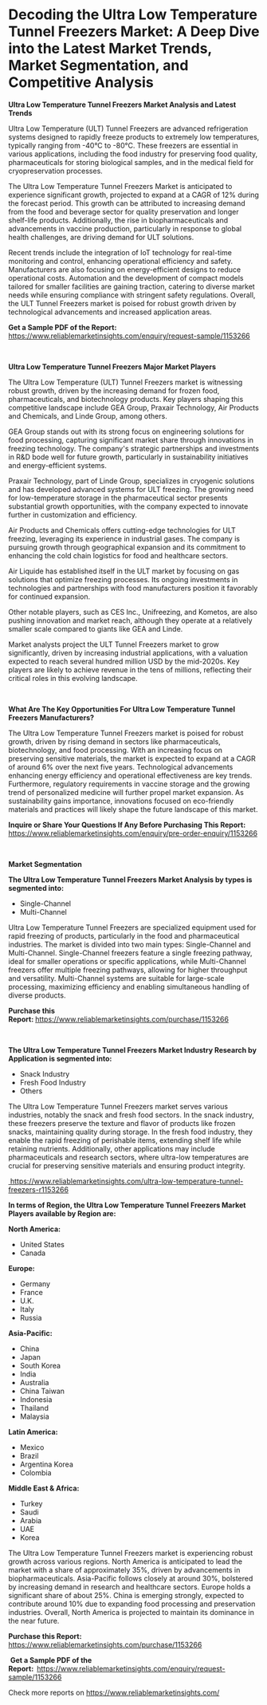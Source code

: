 <p><h1>Decoding the Ultra Low Temperature Tunnel Freezers Market: A Deep Dive into the Latest Market Trends, Market Segmentation, and Competitive Analysis</h1></p><p><strong>Ultra Low Temperature Tunnel Freezers Market Analysis and Latest Trends</strong></p>
<p><p>Ultra Low Temperature (ULT) Tunnel Freezers are advanced refrigeration systems designed to rapidly freeze products to extremely low temperatures, typically ranging from -40°C to -80°C. These freezers are essential in various applications, including the food industry for preserving food quality, pharmaceuticals for storing biological samples, and in the medical field for cryopreservation processes.</p><p>The Ultra Low Temperature Tunnel Freezers Market is anticipated to experience significant growth, projected to expand at a CAGR of 12% during the forecast period. This growth can be attributed to increasing demand from the food and beverage sector for quality preservation and longer shelf-life products. Additionally, the rise in biopharmaceuticals and advancements in vaccine production, particularly in response to global health challenges, are driving demand for ULT solutions.</p><p>Recent trends include the integration of IoT technology for real-time monitoring and control, enhancing operational efficiency and safety. Manufacturers are also focusing on energy-efficient designs to reduce operational costs. Automation and the development of compact models tailored for smaller facilities are gaining traction, catering to diverse market needs while ensuring compliance with stringent safety regulations. Overall, the ULT Tunnel Freezers market is poised for robust growth driven by technological advancements and increased application areas.</p></p>
<p><strong>Get a Sample PDF of the Report:&nbsp;</strong> <a href="https://www.reliablemarketinsights.com/enquiry/request-sample/1153266?utm_campaign=2517&utm_medium=2&utm_source=Github&utm_content=ia&utm_term=28022025&utm_id=ultra-low-temperature-tunnel-freezers">https://www.reliablemarketinsights.com/enquiry/request-sample/1153266</a></p>
<p>&nbsp;</p>
<p><strong>Ultra Low Temperature Tunnel Freezers Major Market Players</strong></p>
<p><p>The Ultra Low Temperature (ULT) Tunnel Freezers market is witnessing robust growth, driven by the increasing demand for frozen food, pharmaceuticals, and biotechnology products. Key players shaping this competitive landscape include GEA Group, Praxair Technology, Air Products and Chemicals, and Linde Group, among others.</p><p>GEA Group stands out with its strong focus on engineering solutions for food processing, capturing significant market share through innovations in freezing technology. The company's strategic partnerships and investments in R&D bode well for future growth, particularly in sustainability initiatives and energy-efficient systems.</p><p>Praxair Technology, part of Linde Group, specializes in cryogenic solutions and has developed advanced systems for ULT freezing. The growing need for low-temperature storage in the pharmaceutical sector presents substantial growth opportunities, with the company expected to innovate further in customization and efficiency.</p><p>Air Products and Chemicals offers cutting-edge technologies for ULT freezing, leveraging its experience in industrial gases. The company is pursuing growth through geographical expansion and its commitment to enhancing the cold chain logistics for food and healthcare sectors.</p><p>Air Liquide has established itself in the ULT market by focusing on gas solutions that optimize freezing processes. Its ongoing investments in technologies and partnerships with food manufacturers position it favorably for continued expansion.</p><p>Other notable players, such as CES Inc., Unifreezing, and Kometos, are also pushing innovation and market reach, although they operate at a relatively smaller scale compared to giants like GEA and Linde.</p><p>Market analysts project the ULT Tunnel Freezers market to grow significantly, driven by increasing industrial applications, with a valuation expected to reach several hundred million USD by the mid-2020s. Key players are likely to achieve revenue in the tens of millions, reflecting their critical roles in this evolving landscape.</p></p>
<p>&nbsp;</p>
<p><strong>What Are The Key Opportunities For Ultra Low Temperature Tunnel Freezers Manufacturers?</strong></p>
<p><p>The Ultra Low Temperature Tunnel Freezers market is poised for robust growth, driven by rising demand in sectors like pharmaceuticals, biotechnology, and food processing. With an increasing focus on preserving sensitive materials, the market is expected to expand at a CAGR of around 6% over the next five years. Technological advancements enhancing energy efficiency and operational effectiveness are key trends. Furthermore, regulatory requirements in vaccine storage and the growing trend of personalized medicine will further propel market expansion. As sustainability gains importance, innovations focused on eco-friendly materials and practices will likely shape the future landscape of this market.</p></p>
<p><strong>Inquire or Share Your Questions If Any Before Purchasing This Report:</strong> <a href="https://www.reliablemarketinsights.com/enquiry/pre-order-enquiry/1153266?utm_campaign=2517&utm_medium=2&utm_source=Github&utm_content=ia&utm_term=28022025&utm_id=ultra-low-temperature-tunnel-freezers">https://www.reliablemarketinsights.com/enquiry/pre-order-enquiry/1153266</a></p>
<p>&nbsp;</p>
<p><strong>Market Segmentation</strong></p>
<p><strong>The Ultra Low Temperature Tunnel Freezers Market Analysis by types is segmented into:</strong></p>
<p><ul><li>Single-Channel</li><li>Multi-Channel</li></ul></p>
<p><p>Ultra Low Temperature Tunnel Freezers are specialized equipment used for rapid freezing of products, particularly in the food and pharmaceutical industries. The market is divided into two main types: Single-Channel and Multi-Channel. Single-Channel freezers feature a single freezing pathway, ideal for smaller operations or specific applications, while Multi-Channel freezers offer multiple freezing pathways, allowing for higher throughput and versatility. Multi-Channel systems are suitable for large-scale processing, maximizing efficiency and enabling simultaneous handling of diverse products.</p></p>
<p><strong>Purchase this Report:&nbsp;</strong><a href="https://www.reliablemarketinsights.com/purchase/1153266?utm_campaign=2517&utm_medium=2&utm_source=Github&utm_content=ia&utm_term=28022025&utm_id=ultra-low-temperature-tunnel-freezers">https://www.reliablemarketinsights.com/purchase/1153266</a></p>
<p>&nbsp;</p>
<p><strong>The Ultra Low Temperature Tunnel Freezers Market Industry Research by Application is segmented into:</strong></p>
<p><ul><li>Snack Industry</li><li>Fresh Food Industry</li><li>Others</li></ul></p>
<p><p>The Ultra Low Temperature Tunnel Freezers market serves various industries, notably the snack and fresh food sectors. In the snack industry, these freezers preserve the texture and flavor of products like frozen snacks, maintaining quality during storage. In the fresh food industry, they enable the rapid freezing of perishable items, extending shelf life while retaining nutrients. Additionally, other applications may include pharmaceuticals and research sectors, where ultra-low temperatures are crucial for preserving sensitive materials and ensuring product integrity.</p></p>
<p><a href="https://www.reliablemarketinsights.com/ultra-low-temperature-tunnel-freezers-r1153266?utm_campaign=2517&utm_medium=2&utm_source=Github&utm_content=ia&utm_term=28022025&utm_id=ultra-low-temperature-tunnel-freezers">&nbsp;https://www.reliablemarketinsights.com/ultra-low-temperature-tunnel-freezers-r1153266</a></p>
<p><strong>In terms of Region, the Ultra Low Temperature Tunnel Freezers Market Players available by Region are:</strong></p>
<p>
    <p> <strong> North America: </strong>
        <ul>
            <li>United States</li>
            <li>Canada</li>
        </ul>
        </p> 
    <p> <strong> Europe: </strong>
        <ul>
            <li>Germany</li>
            <li>France</li>
            <li>U.K.</li>
            <li>Italy</li>
            <li>Russia</li>
        </ul>
        </p> 
    <p> <strong> Asia-Pacific: </strong>
        <ul>
            <li>China</li>
            <li>Japan</li>
            <li>South Korea</li>
            <li>India</li>
            <li>Australia</li>
            <li>China Taiwan</li>
            <li>Indonesia</li>
            <li>Thailand</li>
            <li>Malaysia</li>
        </ul>
        </p> 
    <p> <strong> Latin America: </strong>
        <ul>
            <li>Mexico</li>
            <li>Brazil</li>
            <li>Argentina Korea</li>
            <li>Colombia</li>
        </ul>
        </p> 
    <p> <strong> Middle East & Africa: </strong>
        <ul>
            <li>Turkey</li>
            <li>Saudi</li>
            <li>Arabia</li>
            <li>UAE</li>
            <li>Korea</li>
        </ul>
    </p>
    </p>
<p><p>The Ultra Low Temperature Tunnel Freezers market is experiencing robust growth across various regions. North America is anticipated to lead the market with a share of approximately 35%, driven by advancements in biopharmaceuticals. Asia-Pacific follows closely at around 30%, bolstered by increasing demand in research and healthcare sectors. Europe holds a significant share of about 25%. China is emerging strongly, expected to contribute around 10% due to expanding food processing and preservation industries. Overall, North America is projected to maintain its dominance in the near future.</p></p>
<p><strong>Purchase this Report: </strong><a href="https://www.reliablemarketinsights.com/purchase/1153266?utm_campaign=2517&utm_medium=2&utm_source=Github&utm_content=ia&utm_term=28022025&utm_id=ultra-low-temperature-tunnel-freezers">https://www.reliablemarketinsights.com/purchase/1153266</a></p>
<p>&nbsp;<strong>Get a Sample PDF of the Report:&nbsp;&nbsp;</strong><a href="https://www.reliablemarketinsights.com/enquiry/request-sample/1153266?utm_campaign=2517&utm_medium=2&utm_source=Github&utm_content=ia&utm_term=28022025&utm_id=ultra-low-temperature-tunnel-freezers">https://www.reliablemarketinsights.com/enquiry/request-sample/1153266</a></p>
<p><strong></strong></p>
<p>Check more reports on <a href="https://www.reliablemarketinsights.com/?utm_campaign=2517&utm_medium=2&utm_source=Github&utm_content=ia&utm_term=28022025&utm_id=ultra-low-temperature-tunnel-freezers">https://www.reliablemarketinsights.com/</a></p>
